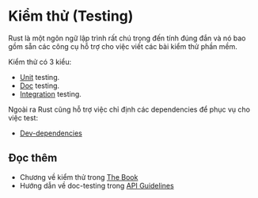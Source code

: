 # Kiểm thử (Testing)

Rust là một ngôn ngữ lập trình rất chú trọng đến tính đúng đắn và nó
bao gồm sẵn các công cụ hỗ trợ cho việc viết các bài kiểm thử phần mềm.

Kiểm thử có 3 kiểu:

- [Unit][unit] testing.
- [Doc][doc] testing.
- [Integration][integration] testing.

Ngoài ra Rust cũng hỗ trợ việc chỉ định các dependencies để phục vụ cho việc test:

- [Dev-dependencies][dev-dependencies]

## Đọc thêm

- Chương về kiểm thử trong [The Book][doc-testing]
- Hướng dẫn về doc-testing trong [API Guidelines][doc-nursery]

[unit]: testing/unit_testing.md
[doc]: testing/doc_testing.md
[integration]: testing/integration_testing.md
[dev-dependencies]: testing/dev_dependencies.md
[doc-testing]: https://doc.rust-lang.org/book/ch11-00-testing.html
[doc-nursery]: https://rust-lang-nursery.github.io/api-guidelines/documentation.html
